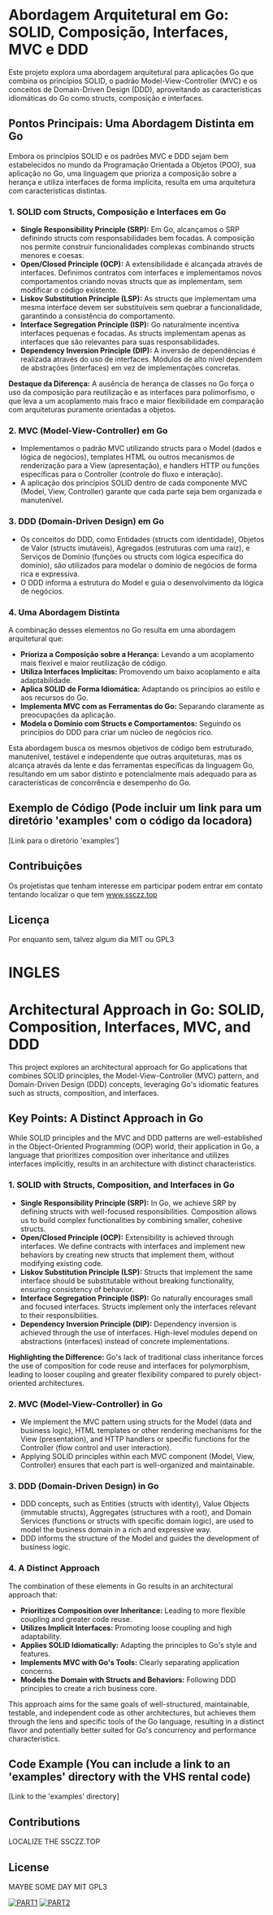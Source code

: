 # Abordagem Arquitetural em Go: SOLID, Composição, Interfaces, MVC e DDD

Este projeto explora uma abordagem arquitetural para aplicações Go que combina os princípios SOLID, o padrão Model-View-Controller (MVC) e os conceitos de Domain-Driven Design (DDD), aproveitando as características idiomáticas do Go como structs, composição e interfaces.

## Pontos Principais: Uma Abordagem Distinta em Go

Embora os princípios SOLID e os padrões MVC e DDD sejam bem estabelecidos no mundo da Programação Orientada a Objetos (POO), sua aplicação no Go, uma linguagem que prioriza a composição sobre a herança e utiliza interfaces de forma implícita, resulta em uma arquitetura com características distintas.

### 1. SOLID com Structs, Composição e Interfaces em Go

* **Single Responsibility Principle (SRP):** Em Go, alcançamos o SRP definindo structs com responsabilidades bem focadas. A composição nos permite construir funcionalidades complexas combinando structs menores e coesas.
* **Open/Closed Principle (OCP):** A extensibilidade é alcançada através de interfaces. Definimos contratos com interfaces e implementamos novos comportamentos criando novas structs que as implementam, sem modificar o código existente.
* **Liskov Substitution Principle (LSP):** As structs que implementam uma mesma interface devem ser substituíveis sem quebrar a funcionalidade, garantindo a consistência do comportamento.
* **Interface Segregation Principle (ISP):** Go naturalmente incentiva interfaces pequenas e focadas. As structs implementam apenas as interfaces que são relevantes para suas responsabilidades.
* **Dependency Inversion Principle (DIP):** A inversão de dependências é realizada através do uso de interfaces. Módulos de alto nível dependem de abstrações (interfaces) em vez de implementações concretas.

**Destaque da Diferença:** A ausência de herança de classes no Go força o uso da composição para reutilização e as interfaces para polimorfismo, o que leva a um acoplamento mais fraco e maior flexibilidade em comparação com arquiteturas puramente orientadas a objetos.

### 2. MVC (Model-View-Controller) em Go

* Implementamos o padrão MVC utilizando structs para o Model (dados e lógica de negócios), templates HTML ou outros mecanismos de renderização para a View (apresentação), e handlers HTTP ou funções específicas para o Controller (controle do fluxo e interação).
* A aplicação dos princípios SOLID dentro de cada componente MVC (Model, View, Controller) garante que cada parte seja bem organizada e manutenível.

### 3. DDD (Domain-Driven Design) em Go

* Os conceitos do DDD, como Entidades (structs com identidade), Objetos de Valor (structs imutáveis), Agregados (estruturas com uma raiz), e Serviços de Domínio (funções ou structs com lógica específica do domínio), são utilizados para modelar o domínio de negócios de forma rica e expressiva.
* O DDD informa a estrutura do Model e guia o desenvolvimento da lógica de negócios.

### 4. Uma Abordagem Distinta

A combinação desses elementos no Go resulta em uma abordagem arquitetural que:

* **Prioriza a Composição sobre a Herança:** Levando a um acoplamento mais flexível e maior reutilização de código.
* **Utiliza Interfaces Implícitas:** Promovendo um baixo acoplamento e alta adaptabilidade.
* **Aplica SOLID de Forma Idiomática:** Adaptando os princípios ao estilo e aos recursos do Go.
* **Implementa MVC com as Ferramentas do Go:** Separando claramente as preocupações da aplicação.
* **Modela o Domínio com Structs e Comportamentos:** Seguindo os princípios do DDD para criar um núcleo de negócios rico.

Esta abordagem busca os mesmos objetivos de código bem estruturado, manutenível, testável e independente que outras arquiteturas, mas os alcança através da lente e das ferramentas específicas da linguagem Go, resultando em um sabor distinto e potencialmente mais adequado para as características de concorrência e desempenho do Go.

## Exemplo de Código (Pode incluir um link para um diretório 'examples' com o código da locadora)

[Link para o diretório 'examples']

## Contribuições
Os projetistas que tenham interesse em participar podem entrar em contato tentando localizar o que tem www.ssczz.top


## Licença
Por enquanto sem, talvez algum dia MIT ou GPL3



# INGLES


# Architectural Approach in Go: SOLID, Composition, Interfaces, MVC, and DDD

This project explores an architectural approach for Go applications that combines SOLID principles, the Model-View-Controller (MVC) pattern, and Domain-Driven Design (DDD) concepts, leveraging Go's idiomatic features such as structs, composition, and interfaces.

## Key Points: A Distinct Approach in Go

While SOLID principles and the MVC and DDD patterns are well-established in the Object-Oriented Programming (OOP) world, their application in Go, a language that prioritizes composition over inheritance and utilizes interfaces implicitly, results in an architecture with distinct characteristics.

### 1. SOLID with Structs, Composition, and Interfaces in Go

* **Single Responsibility Principle (SRP):** In Go, we achieve SRP by defining structs with well-focused responsibilities. Composition allows us to build complex functionalities by combining smaller, cohesive structs.
* **Open/Closed Principle (OCP):** Extensibility is achieved through interfaces. We define contracts with interfaces and implement new behaviors by creating new structs that implement them, without modifying existing code.
* **Liskov Substitution Principle (LSP):** Structs that implement the same interface should be substitutable without breaking functionality, ensuring consistency of behavior.
* **Interface Segregation Principle (ISP):** Go naturally encourages small and focused interfaces. Structs implement only the interfaces relevant to their responsibilities.
* **Dependency Inversion Principle (DIP):** Dependency inversion is achieved through the use of interfaces. High-level modules depend on abstractions (interfaces) instead of concrete implementations.

**Highlighting the Difference:** Go's lack of traditional class inheritance forces the use of composition for code reuse and interfaces for polymorphism, leading to looser coupling and greater flexibility compared to purely object-oriented architectures.

### 2. MVC (Model-View-Controller) in Go

* We implement the MVC pattern using structs for the Model (data and business logic), HTML templates or other rendering mechanisms for the View (presentation), and HTTP handlers or specific functions for the Controller (flow control and user interaction).
* Applying SOLID principles within each MVC component (Model, View, Controller) ensures that each part is well-organized and maintainable.

### 3. DDD (Domain-Driven Design) in Go

* DDD concepts, such as Entities (structs with identity), Value Objects (immutable structs), Aggregates (structures with a root), and Domain Services (functions or structs with specific domain logic), are used to model the business domain in a rich and expressive way.
* DDD informs the structure of the Model and guides the development of business logic.

### 4. A Distinct Approach

The combination of these elements in Go results in an architectural approach that:

* **Prioritizes Composition over Inheritance:** Leading to more flexible coupling and greater code reuse.
* **Utilizes Implicit Interfaces:** Promoting loose coupling and high adaptability.
* **Applies SOLID Idiomatically:** Adapting the principles to Go's style and features.
* **Implements MVC with Go's Tools:** Clearly separating application concerns.
* **Models the Domain with Structs and Behaviors:** Following DDD principles to create a rich business core.

This approach aims for the same goals of well-structured, maintainable, testable, and independent code as other architectures, but achieves them through the lens and specific tools of the Go language, resulting in a distinct flavor and potentially better suited for Go's concurrency and performance characteristics.

## Code Example (You can include a link to an 'examples' directory with the VHS rental code)

[Link to the 'examples' directory]

## Contributions
LOCALIZE THE SSCZZ.TOP


## License

MAYBE SOME DAY MIT GPL3


[![PART1](Gemini_FODAO.jpg)](https://www.youtube.com/watch?v=ooYPy08j0tM)
[![PART2](Gemini_FODAO.jpg)](https://www.youtube.com/watch?v=bjJBuxxQHoE)
